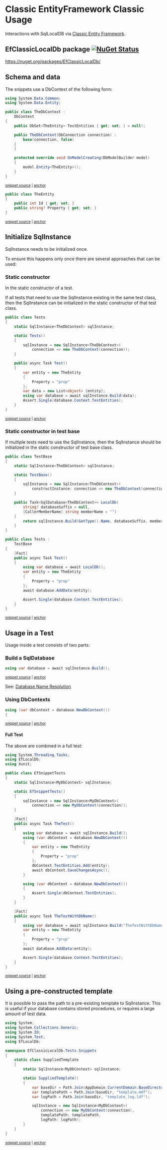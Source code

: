 <!--
GENERATED FILE - DO NOT EDIT
This file was generated by [MarkdownSnippets](https://github.com/SimonCropp/MarkdownSnippets).
Source File: /pages/mdsource/ef-classic-usage.source.md
To change this file edit the source file and then run MarkdownSnippets.
-->

# Classic EntityFramework Classic Usage

Interactions with SqlLocalDB via [Classic Entity Framework](https://docs.microsoft.com/en-us/ef/ef6/).


## EfClassicLocalDb package [![NuGet Status](https://img.shields.io/nuget/v/EfClassicLocalDb.svg)](https://www.nuget.org/packages/EfClassicLocalDb/)

https://nuget.org/packages/EfClassicLocalDb/


## Schema and data

The snippets use a DbContext of the following form:

<!-- snippet: EfClassicLocalDb.Tests/Snippets/TheDbContext.cs -->
<a id='snippet-EfClassicLocalDb.Tests/Snippets/TheDbContext.cs'/></a>
```cs
using System.Data.Common;
using System.Data.Entity;

public class TheDbContext :
    DbContext
{
    public DbSet<TheEntity> TestEntities { get; set; } = null!;

    public TheDbContext(DbConnection connection) :
        base(connection, false)
    {
    }

    protected override void OnModelCreating(DbModelBuilder model)
    {
        model.Entity<TheEntity>();
    }
}
```
<sup><a href='/src/EfClassicLocalDb.Tests/Snippets/TheDbContext.cs#L1-L18' title='File snippet `EfClassicLocalDb.Tests/Snippets/TheDbContext.cs` was extracted from'>snippet source</a> | <a href='#snippet-EfClassicLocalDb.Tests/Snippets/TheDbContext.cs' title='Navigate to start of snippet `EfClassicLocalDb.Tests/Snippets/TheDbContext.cs`'>anchor</a></sup>
<!-- endsnippet -->

<!-- snippet: EfClassicLocalDb.Tests/Snippets/TheEntity.cs -->
<a id='snippet-EfClassicLocalDb.Tests/Snippets/TheEntity.cs'/></a>
```cs
public class TheEntity
{
    public int Id { get; set; }
    public string? Property { get; set; }
}
```
<sup><a href='/src/EfClassicLocalDb.Tests/Snippets/TheEntity.cs#L1-L5' title='File snippet `EfClassicLocalDb.Tests/Snippets/TheEntity.cs` was extracted from'>snippet source</a> | <a href='#snippet-EfClassicLocalDb.Tests/Snippets/TheEntity.cs' title='Navigate to start of snippet `EfClassicLocalDb.Tests/Snippets/TheEntity.cs`'>anchor</a></sup>
<!-- endsnippet -->


## Initialize SqlInstance

SqlInstance needs to be initialized once.

To ensure this happens only once there are several approaches that can be used:


### Static constructor

In the static constructor of a test.

If all tests that need to use the SqlInstance existing in the same test class, then the SqlInstance can be initialized in the static constructor of that test class.

<!-- snippet: EfClassicStaticConstructor -->
<a id='snippet-efclassicstaticconstructor'/></a>
```cs
public class Tests
{
    static SqlInstance<TheDbContext> sqlInstance;

    static Tests()
    {
        sqlInstance = new SqlInstance<TheDbContext>(
            connection => new TheDbContext(connection));
    }

    public async Task Test()
    {
        var entity = new TheEntity
        {
            Property = "prop"
        };
        var data = new List<object> {entity};
        using var database = await sqlInstance.Build(data);
        Assert.Single(database.Context.TestEntities);
    }
}
```
<sup><a href='/src/EfClassicLocalDb.Tests/Snippets/StaticConstructor.cs#L8-L30' title='File snippet `efclassicstaticconstructor` was extracted from'>snippet source</a> | <a href='#snippet-efclassicstaticconstructor' title='Navigate to start of snippet `efclassicstaticconstructor`'>anchor</a></sup>
<!-- endsnippet -->


### Static constructor in test base

If multiple tests need to use the SqlInstance, then the SqlInstance should be initialized in the static constructor of test base class.

<!-- snippet: EfClassicTestBase -->
<a id='snippet-efclassictestbase'/></a>
```cs
public class TestBase
{
    static SqlInstance<TheDbContext> sqlInstance;

    static TestBase()
    {
        sqlInstance = new SqlInstance<TheDbContext>(
            constructInstance: connection => new TheDbContext(connection));
    }

    public Task<SqlDatabase<TheDbContext>> LocalDb(
        string? databaseSuffix = null,
        [CallerMemberName] string memberName = "")
    {
        return sqlInstance.Build(GetType().Name, databaseSuffix, memberName);
    }
}

public class Tests :
    TestBase
{
    [Fact]
    public async Task Test()
    {
        using var database = await LocalDb();
        var entity = new TheEntity
        {
            Property = "prop"
        };
        await database.AddData(entity);

        Assert.Single(database.Context.TestEntities);
    }
}
```
<sup><a href='/src/EfClassicLocalDb.Tests/Snippets/TestBaseUsage.cs#L8-L45' title='File snippet `efclassictestbase` was extracted from'>snippet source</a> | <a href='#snippet-efclassictestbase' title='Navigate to start of snippet `efclassictestbase`'>anchor</a></sup>
<!-- endsnippet -->

## Usage in a Test

Usage inside a test consists of two parts:


### Build a SqlDatabase

<!-- snippet: EfClassicBuildDatabase -->
<a id='snippet-efclassicbuilddatabase'/></a>
```cs
using var database = await sqlInstance.Build();
```
<sup><a href='/src/EfClassicLocalDb.Tests/Snippets/EfSnippetTests.cs#L18-L20' title='File snippet `efclassicbuilddatabase` was extracted from'>snippet source</a> | <a href='#snippet-efclassicbuilddatabase' title='Navigate to start of snippet `efclassicbuilddatabase`'>anchor</a></sup>
<!-- endsnippet -->

See: [Database Name Resolution](/pages/directory-and-name-resolution.md#database-name-resolution)


### Using DbContexts

<!-- snippet: EfClassicBuildContext -->
<a id='snippet-efclassicbuildcontext'/></a>
```cs
using (var dbContext = database.NewDbContext())
{
```
<sup><a href='/src/EfClassicLocalDb.Tests/Snippets/EfSnippetTests.cs#L21-L24' title='File snippet `efclassicbuildcontext` was extracted from'>snippet source</a> | <a href='#snippet-efclassicbuildcontext' title='Navigate to start of snippet `efclassicbuildcontext`'>anchor</a></sup>
<!-- endsnippet -->


#### Full Test

The above are combined in a full test:

<!-- snippet: EfClassicLocalDb.Tests/Snippets/EfSnippetTests.cs -->
<a id='snippet-EfClassicLocalDb.Tests/Snippets/EfSnippetTests.cs'/></a>
```cs
using System.Threading.Tasks;
using EfLocalDb;
using Xunit;

public class EfSnippetTests
{
    static SqlInstance<MyDbContext> sqlInstance;

    static EfSnippetTests()
    {
        sqlInstance = new SqlInstance<MyDbContext>(
            connection => new MyDbContext(connection));
    }

    [Fact]
    public async Task TheTest()
    {
        using var database = await sqlInstance.Build();
        using (var dbContext = database.NewDbContext())
        {
            var entity = new TheEntity
            {
                Property = "prop"
            };
            dbContext.TestEntities.Add(entity);
            await dbContext.SaveChangesAsync();
        }

        using (var dbContext = database.NewDbContext())
        {
            Assert.Single(dbContext.TestEntities);
        }
    }

    [Fact]
    public async Task TheTestWithDbName()
    {
        using var database = await sqlInstance.Build("TheTestWithDbName");
        var entity = new TheEntity
        {
            Property = "prop"
        };
        await database.AddData(entity);

        Assert.Single(database.Context.TestEntities);
    }
}
```
<sup><a href='/src/EfClassicLocalDb.Tests/Snippets/EfSnippetTests.cs#L1-L47' title='File snippet `EfClassicLocalDb.Tests/Snippets/EfSnippetTests.cs` was extracted from'>snippet source</a> | <a href='#snippet-EfClassicLocalDb.Tests/Snippets/EfSnippetTests.cs' title='Navigate to start of snippet `EfClassicLocalDb.Tests/Snippets/EfSnippetTests.cs`'>anchor</a></sup>
<!-- endsnippet -->


## Using a pre-constructed template

It is possible to pass the path to a pre-existing template to SqlInstance. This is useful if your database contains stored procedures, or requires a large amount of test data.

<!-- snippet: EfClassicLocalDb.Tests/Snippets/SuppliedTemplate.cs -->
<a id='snippet-EfClassicLocalDb.Tests/Snippets/SuppliedTemplate.cs'/></a>
```cs
using System;
using System.Collections.Generic;
using System.IO;
using System.Text;
using EfLocalDb;

namespace EfClassicLocalDb.Tests.Snippets
{
    static class SuppliedTemplate
    {
        static SqlInstance<MyDbContext> sqlInstance;

        static SuppliedTemplate()
        {
            var baseDir = Path.Join(AppDomain.CurrentDomain.BaseDirectory, "Test Data");
            var templatePath = Path.Join(baseDir, "template.mdf");
            var logPath = Path.Join(baseDir, "template_log.ldf");

            sqlInstance = new SqlInstance<MyDbContext>(
                connection => new MyDbContext(connection),
                templatePath: templatePath,
                logPath: logPath);
        }
    }
}
```
<sup><a href='/src/EfClassicLocalDb.Tests/Snippets/SuppliedTemplate.cs#L1-L25' title='File snippet `EfClassicLocalDb.Tests/Snippets/SuppliedTemplate.cs` was extracted from'>snippet source</a> | <a href='#snippet-EfClassicLocalDb.Tests/Snippets/SuppliedTemplate.cs' title='Navigate to start of snippet `EfClassicLocalDb.Tests/Snippets/SuppliedTemplate.cs`'>anchor</a></sup>
<!-- endsnippet -->

